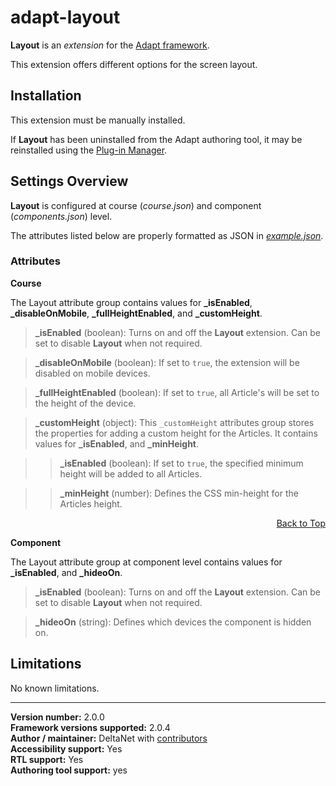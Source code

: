 # adapt-layout

**Layout** is an *extension* for the [Adapt framework](https://github.com/adaptlearning/adapt_framework).   

This extension offers different options for the screen layout.


## Installation

This extension must be manually installed.

If **Layout** has been uninstalled from the Adapt authoring tool, it may be reinstalled using the [Plug-in Manager](https://github.com/adaptlearning/adapt_authoring/wiki/Plugin-Manager).

## Settings Overview

**Layout** is configured at course (*course.json*) and component (*components.json*) level.

The attributes listed below are properly formatted as JSON in [*example.json*](https://github.com/deltanet/adapt-layout/blob/master/example.json).  

### Attributes

**Course**  

The Layout attribute group contains values for **_isEnabled**, **_disableOnMobile**, **_fullHeightEnabled**, and **_customHeight**.

>**_isEnabled** (boolean):  Turns on and off the **Layout** extension. Can be set to disable **Layout** when not required.  

>**_disableOnMobile** (boolean):  If set to `true`, the extension will be disabled on mobile devices.

>**_fullHeightEnabled** (boolean):  If set to `true`, all Article's will be set to the height of the device.  

>**_customHeight** (object):  This `_customHeight` attributes group stores the properties for adding a custom height for the Articles. It contains values for **_isEnabled**, and **_minHeight**.  

>>**_isEnabled** (boolean): If set to `true`, the specified minimum height will be added to all Articles.

>>**_minHeight** (number): Defines the CSS min-height for the Articles height.  

<div float align=right><a href="#top">Back to Top</a></div>  

**Component**  

The Layout attribute group at component level contains values for **_isEnabled**, and **_hideoOn**.

>**_isEnabled** (boolean):  Turns on and off the **Layout** extension. Can be set to disable **Layout** when not required.  

>**_hideoOn** (string):  Defines which devices the component is hidden on.    


## Limitations

No known limitations.

----------------------------
**Version number:**  2.0.0    
**Framework versions supported:**  2.0.4    
**Author / maintainer:** DeltaNet with [contributors](https://github.com/deltanet/adapt-layout/graphs/contributors)     
**Accessibility support:** Yes    
**RTL support:** Yes    
**Authoring tool support:** yes
